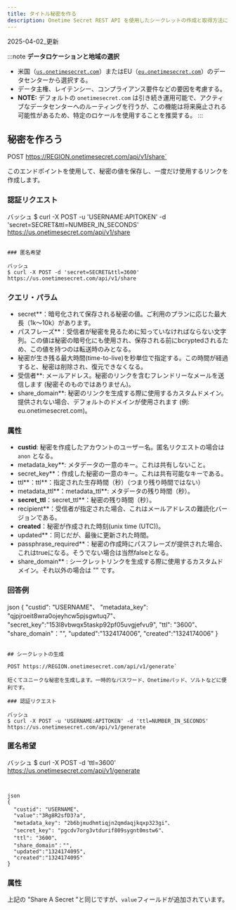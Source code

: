 ```yaml
---
title: タイトル秘密を作る
description: Onetime Secret REST API を使用したシークレットの作成と取得方法についてします。
---
```


2025-04-02_更新

:::note
**データロケーションと地域の選択**
- 米国（[`us.onetimesecret.com`](https://us.onetimesecret.com/)）またはEU（[`eu.onetimesecret.com`](https://eu.onetimesecret.com/)）のデータセンターから選択する。
- データ主権、レイテンシー、コンプライアンス要件などの要因を考慮する。
- **NOTE:** デフォルトの `onetimesecret.com` は引き続き運用可能で、アクティブなデータセンターへのルーティングを行うが、この機能は将来廃止される可能性があるため、特定のロケールを使用することを推奨する。
:::


## 秘密を作ろう

POST https://REGION.onetimesecret.com/api/v1/share`

このエンドポイントを使用して、秘密の値を保存し、一度だけ使用するリンクを作成します。


### 認証リクエスト

バッシュ
$ curl -X POST -u 'USERNAME:APITOKEN' -d 'secret=SECRET&ttl=NUMBER_IN_SECONDS' https://us.onetimesecret.com/api/v1/share
```

### 匿名希望

バッシュ
$ curl -X POST -d 'secret=SECRET&ttl=3600' https://us.onetimesecret.com/api/v1/share
```

### クエリ・パラム

- secret**：暗号化されて保存される秘密の値。ご利用のプランに応じた最大長（1k～10k）があります。
- パスフレーズ**：受信者が秘密を見るために知っていなければならない文字列。この値は秘密の暗号化にも使用され、保存される前にbcryptedされるため、この値を持つのは転送時のみとなる。
- 秘密が生き残る最大時間(time-to-live)を秒単位で指定する。この時間が経過すると、秘密は削除され、復元できなくなる。
- 受信者**: メールアドレス。秘密のリンクを含むフレンドリーなメールを送信します (秘密そのものではありません)。
- share_domain**: 秘密のリンクを生成する際に使用するカスタムドメイン。提供されない場合、デフォルトのドメインが使用されます (例: eu.onetimesecret.com)。

### 属性

- **custid**: 秘密を作成したアカウントのユーザー名。匿名リクエストの場合は `anon` となる。
- metadata_key**: メタデータの一意のキー。これは共有しないこと。
- secret_key**：作成した秘密の一意のキー。これは共有可能なキーである。
- ttl**：ttl**：指定された生存時間（秒）（つまり残り時間ではない）
- metadata_ttl**：metadata_ttl**: メタデータの残り時間（秒）。
- **secret_ttl**：secret_ttl**：秘密の残り時間（秒）。
- recipient**：受信者が指定された場合、これはメールアドレスの難読化バージョンである。
- **created**：秘密が作成された時刻(unix time (UTC))。
- updated**：同じだが、最後に更新された時間。
- passphrase_required**：秘密の作成時にパスフレーズが提供された場合、これはtrueになる。そうでない場合は当然falseとなる。
- share_domain** : シークレットリンクを生成する際に使用するカスタムドメイン。それ以外の場合は "" です。


### 回答例

json
{
  "custid": "USERNAME"、
  "metadata_key": "qjpjroeit8wra0ojeyhcw5pjsgwtuq7"、
  "secret_key":"153l8vbwqx5taskp92pf05uvgjefvu9",
  "ttl": "3600"、
  "share_domain"："",
  "updated":"1324174006",
  "created":"1324174006"
}
```

## シークレットの生成

POST https://REGION.onetimesecret.com/api/v1/generate`

短くてユニークな秘密を生成します。一時的なパスワード、Onetimeパッド、ソルトなどに便利です。

### 認証リクエスト

バッシュ
$ curl -X POST -u 'USERNAME:APITOKEN' -d 'ttl=NUMBER_IN_SECONDS' https://us.onetimesecret.com/api/v1/generate
```

### 匿名希望

バッシュ
$ curl -X POST -d 'ttl=3600' https://us.onetimesecret.com/api/v1/generate
```


json
{
  "custid": "USERNAME"、
  "value":"3Rg8R2sfD3?a",
  "metadata_key": "2b6bjmudhmtiqjn2qmdaqjkqxp323gi"、
  "secret_key": "pgcdv7org3vtdurif809sygnt0mstw6"、
  "ttl": "3600"、
  "share_domain"："",
  "updated":"1324174095",
  "created":"1324174095"
}
```

### 属性

上記の "Share A Secret "と同じですが、`value`フィールドが追加されています。
